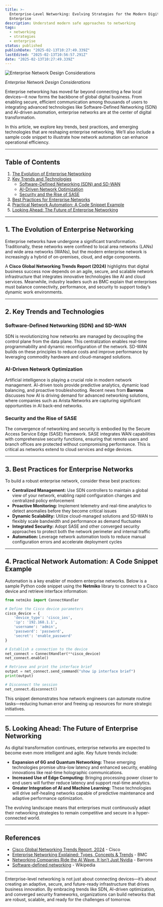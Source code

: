 ```yaml
---
title: >-
  Enterprise-Level Networking: Evolving Strategies for the Modern Digital
  Enterprise
description: Understand modern safe approaches to networking
tags:
  - networking
  - strategies
  - enterprise
status: published
publishDate: "2025-02-13T10:27:49.339Z"
lastEdited: "2025-02-13T10:56:57.291Z"
date: "2025-02-13T10:27:49.339Z"
---
```


![Enterprise Network Design Considerations](https://cdn-static.infotech.com/solution_set_hero_images/uploads/39071/9d15eced70165086d7fea7595d2302d6_big.jpg?1655843506)

<div class="flex justify-center mb-20">
  <span class="text-sm text-center text-white/70"><em>Enterprise Network Design Considerations</em></span>
</div>

Enterprise networking has moved far beyond connecting a few local devices—it now forms the backbone of global digital business. From enabling secure, efficient communication among thousands of users to integrating advanced technologies like Software-Defined Networking (SDN) and AI-driven automation, enterprise networks are at the center of digital transformation.

In this article, we explore key trends, best practices, and emerging technologies that are reshaping enterprise networking. We’ll also include a sample code snippet to illustrate how network automation can enhance operational efficiency.

---

## Table of Contents

1. [The Evolution of Enterprise Networking](#the-evolution-of-enterprise-networking)
2. [Key Trends and Technologies](#key-trends-and-technologies)
   - [Software-Defined Networking (SDN) and SD-WAN](#software-defined-networking-sdn-and-sd-wan)
   - [AI-Driven Network Optimization](#ai-driven-network-optimization)
   - [Security and the Rise of SASE](#security-and-the-rise-of-sase)
3. [Best Practices for Enterprise Networks](#best-practices-for-enterprise-networks)
4. [Practical Network Automation: A Code Snippet Example](#practical-network-automation-a-code-snippet-example)
5. [Looking Ahead: The Future of Enterprise Networking](#looking-ahead-the-future-of-enterprise-networking)

---

## 1. The Evolution of Enterprise Networking

Enterprise networks have undergone a significant transformation. Traditionally, these networks were confined to local area networks (LANs) and wide area networks (WANs), but the modern enterprise network is increasingly a hybrid of on-premises, cloud, and edge components.

A **Cisco Global Networking Trends Report (2024)** highlights that digital business success now depends on an agile, secure, and scalable network infrastructure that integrates innovative technologies like AI and cloud services. Meanwhile, industry leaders such as BMC explain that enterprises must balance connectivity, performance, and security to support today’s dynamic work environments.

---

## 2. Key Trends and Technologies

### Software-Defined Networking (SDN) and SD-WAN

SDN is revolutionizing how networks are managed by decoupling the control plane from the data plane. This centralization enables real-time programmability and dynamic reconfiguration of the network. SD-WAN builds on these principles to reduce costs and improve performance by leveraging commodity hardware and cloud-managed solutions.

### AI-Driven Network Optimization

Artificial intelligence is playing a crucial role in modern network management. AI-driven tools provide predictive analytics, dynamic load balancing, and proactive troubleshooting. Recent news from **Barrons** discusses how AI is driving demand for advanced networking solutions, where companies such as Arista Networks are capturing significant opportunities in AI back-end networks.

### Security and the Rise of SASE

The convergence of networking and security is embodied by the Secure Access Service Edge (SASE) framework. SASE integrates WAN capabilities with comprehensive security functions, ensuring that remote users and branch offices are protected without compromising performance. This is critical as networks extend to cloud services and edge devices.

---

## 3. Best Practices for Enterprise Networks

To build a robust enterprise network, consider these best practices:

- **Centralized Management:** Use SDN controllers to maintain a global view of your network, enabling rapid configuration changes and centralized policy enforcement
- **Proactive Monitoring:** Implement telemetry and real-time analytics to detect anomalies before they become critical issues
- **Dynamic Scalability:** Utilize cloud-managed solutions and SD-WAN to flexibly scale bandwidth and performance as demand fluctuates
- **Integrated Security:** Adopt SASE and other converged security approaches to protect both the network perimeter and internal traffic
- **Automation:** Leverage network automation tools to reduce manual configuration errors and accelerate deployment cycles

---

## 4. Practical Network Automation: A Code Snippet Example

Automation is a key enabler of modern enterprise networks. Below is a sample Python code snippet using the **Netmiko** library to connect to a Cisco device and retrieve interface information:

```python
from netmiko import ConnectHandler

# Define the Cisco device parameters
cisco_device = {
    'device_type': 'cisco_ios',
    'ip': '192.168.1.1',
    'username': 'admin',
    'password': 'password',
    'secret': 'enable_password'
}

# Establish a connection to the device
net_connect = ConnectHandler(**cisco_device)
net_connect.enable()

# Retrieve and print the interface brief
output = net_connect.send_command("show ip interface brief")
print(output)

# Disconnect the session
net_connect.disconnect()
```

This snippet demonstrates how network engineers can automate routine tasks—reducing human error and freeing up resources for more strategic initiatives.

---

## 5. Looking Ahead: The Future of Enterprise Networking

As digital transformation continues, enterprise networks are expected to become even more intelligent and agile. Key future trends include:

- **Expansion of 6G and Quantum Networking:** These emerging technologies promise ultra-low latency and enhanced security, enabling innovations like real-time holographic communications.
- **Increased Use of Edge Computing:** Bringing processing power closer to end users will further reduce latency and support real-time analytics.
- **Greater Integration of AI and Machine Learning:** These technologies will drive self-healing networks capable of predictive maintenance and adaptive performance optimization.

The evolving landscape means that enterprises must continuously adapt their networking strategies to remain competitive and secure in a hyper-connected world.

---

## References

- <a href="https://www.cisco.com/c/en/us/solutions/enterprise-networks/global-networking-trends.html" target="_blank">Cisco Global Networking Trends Report, 2024</a> - Cisco
- <a href="https://www.bmc.com/blogs/enterprise-networking/" target="_blank">Enterprise Networking Explained: Types, Concepts & Trends</a> - BMC
- <a href="https://www.barrons.com/articles/ai-networking-nvidia-cisco-broadcom-arista-bce88c76" target="_blank">Networking Companies Ride the AI Wave. It Isn’t Just Nvidia</a> - Barrons
- <a href="https://en.wikipedia.org/wiki/Software-defined_networking" target="_blank">Software-defined networking</a> - Wikipedia

---

Enterprise-level networking is not just about connecting devices—it’s about creating an adaptive, secure, and future-ready infrastructure that drives business innovation. By embracing trends like SDN, AI-driven optimization, and converged security frameworks, organizations can build networks that are robust, scalable, and ready for the challenges of tomorrow.
